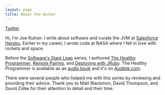 ```yaml
---
layout: page
title: About the Author
---
```


[Twitter](https://twitter.com/codefinger)

Hi, I'm Joe Kutner. I write about software and curate the JVM at [Salesforce Heroku](http://heroku.com).
Earlier in my career, I wrote code at NASA where I fell in love with rockets and space.

Before the [Software's Giant Leap](https://giantleap.software) series, I authored [The Healthy Programmer](http://healthyprog.com/), [Remote Pairing](https://pragprog.com/book/jkrp/remote-pairing), and [Deploying with JRuby](http://amzn.com/1934356972). The Healthy Programmer is available as an [audio book](https://pragprog.com/audio_books/jkthp/the-healthy-programmer-audio-book) and it's on [Audible.com](http://www.audible.com/pd/Self-Development/The-Healthy-Programmer-Audiobook/B00OMEE02E).

There were several people who helped me with this series by reviewing and providing their advice. Thank you to Matt Blackmon, David Thompson, and David Zülke for their attention to detail and their time.
